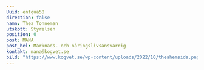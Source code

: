 ```yaml
---
Uuid: entqua58
direction: false
namn: Thea Tonneman
utskott: Styrelsen
position: 0
post: MANA
post_hel: Marknads- och näringslivsansvarrig
kontakt: mana@kogvet.se
bild: "https://www.kogvet.se/wp-content/uploads/2022/10/theahemsida.png\r"
---
```

